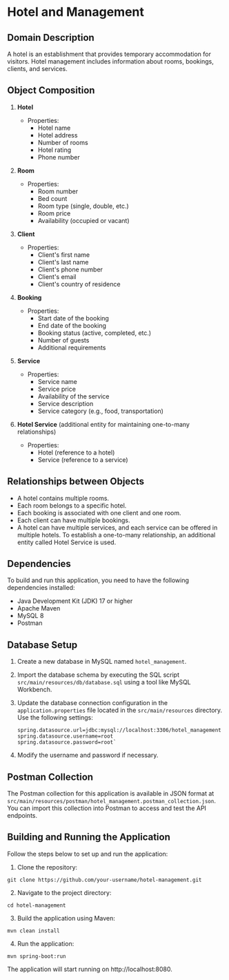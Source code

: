 # Hotel and Management

## Domain Description
A hotel is an establishment that provides temporary accommodation for visitors. Hotel management includes information about rooms, bookings, clients, and services.

## Object Composition
1. **Hotel**
    - Properties:
        - Hotel name
        - Hotel address
        - Number of rooms
        - Hotel rating
        - Phone number

2. **Room**
    - Properties:
        - Room number
        - Bed count
        - Room type (single, double, etc.)
        - Room price
        - Availability (occupied or vacant)

3. **Client**
    - Properties:
        - Client's first name
        - Client's last name
        - Client's phone number
        - Client's email
        - Client's country of residence

4. **Booking**
    - Properties:
        - Start date of the booking
        - End date of the booking
        - Booking status (active, completed, etc.)
        - Number of guests
        - Additional requirements

5. **Service**
    - Properties:
        - Service name
        - Service price
        - Availability of the service
        - Service description
        - Service category (e.g., food, transportation)

6. **Hotel Service** (additional entity for maintaining one-to-many relationships)
    - Properties:
        - Hotel (reference to a hotel)
        - Service (reference to a service)

## Relationships between Objects
- A hotel contains multiple rooms.
- Each room belongs to a specific hotel.
- Each booking is associated with one client and one room.
- Each client can have multiple bookings.
- A hotel can have multiple services, and each service can be offered in multiple hotels. To establish a one-to-many relationship, an additional entity called Hotel Service is used.

## Dependencies

To build and run this application, you need to have the following dependencies installed:

- Java Development Kit (JDK) 17 or higher
- Apache Maven
- MySQL 8
- Postman

## Database Setup

1. Create a new database in MySQL named `hotel_management`.

2. Import the database schema by executing the SQL script `src/main/resources/db/database.sql` using a tool like MySQL Workbench.

3. Update the database connection configuration in the `application.properties` file located in the `src/main/resources` directory. Use the following settings:
    ```
   spring.datasource.url=jdbc:mysql://localhost:3306/hotel_management
   spring.datasource.username=root
   spring.datasource.password=root`
   ```
4. Modify the username and password if necessary.

## Postman Collection

The Postman collection for this application is available in JSON format at `src/main/resources/postman/hotel_management.postman_collection.json`. You can import this collection into Postman to access and test the API endpoints.

## Building and Running the Application

Follow the steps below to set up and run the application:

1. Clone the repository:

```shell
git clone https://github.com/your-username/hotel-management.git
```

2. Navigate to the project directory:
```shell
cd hotel-management
```
3. Build the application using Maven:
```shell
mvn clean install
```
4. Run the application:
```shell
mvn spring-boot:run
```

The application will start running on http://localhost:8080.


